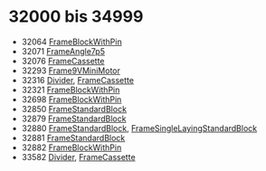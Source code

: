 # 32000 bis 34999
- 32064 [FrameBlockWithPin](Elements/FrameBlockWithPin.md)
- 32071 [FrameAngle7p5](Elements/FrameAngle7p5.md)
- 32076 [FrameCassette](Elements/FrameCassette.md)
- 32293 [Frame9VMiniMotor](Elements/Frame9VMiniMotor.md)
- 32316 [Divider](ModelBase/Divider.md), [FrameCassette](Elements/FrameCassette.md)
- 32321 [FrameBlockWithPin](Elements/FrameBlockWithPin.md)
- 32698 [FrameBlockWithPin](Elements/FrameBlockWithPin.md)
- 32850 [FrameStandardBlock](Elements/FrameStandardBlock.md)
- 32879 [FrameStandardBlock](Elements/FrameStandardBlock.md)
- 32880 [FrameStandardBlock](Elements/FrameStandardBlock.md), [FrameSingleLayingStandardBlock](Elements/FrameSingleLayingStandardBlock.md)
- 32881 [FrameStandardBlock](Elements/FrameStandardBlock.md)
- 32882 [FrameBlockWithPin](Elements/FrameBlockWithPin.md)
- 33582 [Divider](ModelBase/Divider.md), [FrameCassette](Elements/FrameCassette.md)
